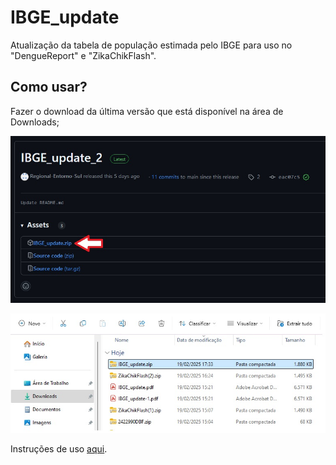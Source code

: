 # IBGE_update

Atualização da tabela de população estimada pelo IBGE para uso no "DengueReport" e "ZikaChikFlash".  

## Como usar?  
Fazer o download da última versão que está disponível na área de Downloads;

![x](/screen/download.jpg)  

![x](/screen/download2.jpg)  

Instruções de uso [aqui](https://github.com/Regional-Entorno-Sul/IBGE_update/blob/main/IBGE_update_1.1.pdf).


